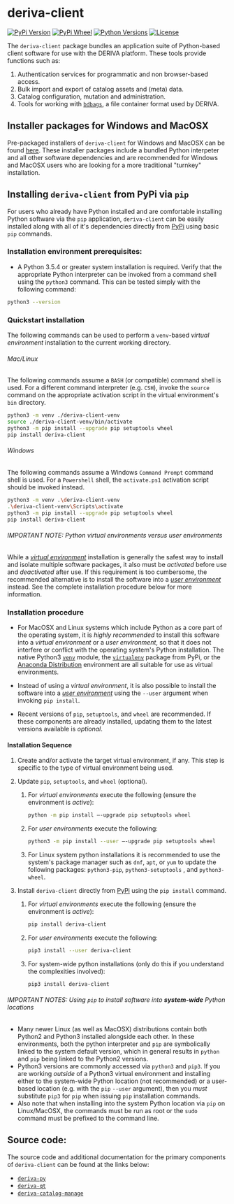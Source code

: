 # deriva-client
[![PyPi Version](https://img.shields.io/pypi/v/deriva-client.svg)](https://pypi.python.org/pypi/deriva-client)
[![PyPi Wheel](https://img.shields.io/pypi/wheel/deriva-client.svg)](https://pypi.python.org/pypi/deriva-client)
[![Python Versions](https://img.shields.io/pypi/pyversions/deriva-client.svg)](https://pypi.python.org/pypi/deriva-client)
[![License](https://img.shields.io/pypi/l/deriva-client.svg)](https://www.gnu.org/licenses/gpl-3.0)

The `deriva-client` package bundles an application suite of Python-based 
client software for use with the DERIVA platform. These tools provide functions such as:
1. Authentication services for programmatic and non browser-based access.
2. Bulk import and export of catalog assets and (meta) data.
3. Catalog configuration, mutation and administration.
4. Tools for working with [`bdbags`](https://github.com/fair-research/bdbag), 
a file container format used by DERIVA.


## Installer packages for Windows and MacOSX
Pre-packaged installers of `deriva-client` for Windows and MacOSX can be 
found [here](https://github.com/informatics-isi-edu/deriva-client-bundle/releases). 
These installer packages include a bundled Python interpeter and all 
other software dependencies and are recommended for Windows and MacOSX 
users who are looking for a more traditional "turnkey" installation.  

## Installing `deriva-client` from PyPi via `pip`
For users who already have Python installed and are comfortable installing 
Python software via the `pip` application, `deriva-client` can be easily 
installed along with all of it's dependencies directly from 
[PyPi](https://pypi.org/project/deriva-client) using basic `pip` commands.

### Installation environment prerequisites:

* A Python 3.5.4 or greater system installation is required. Verify that 
the appropriate Python interpreter can be invoked from a command shell 
using the `python3` command. This can be tested simply with the following 
command: 

```sh
python3 --version
```

### Quickstart installation

The following commands can be used to perform a `venv`-based _virtual 
environment_ installation to the current working directory. 

###### Mac/Linux
The following commands assume a `BASH` (or compatible) command shell is 
used. For a different command interpreter (e.g. `CSH`), invoke the `source` 
command on the appropriate activation script in the virtual environment's `bin` directory. 
```sh
python3 -m venv ./deriva-client-venv
source ./deriva-client-venv/bin/activate
python3 -m pip install --upgrade pip setuptools wheel
pip install deriva-client
```

###### Windows
The following commands assume a Windows `Command Prompt` command shell is used. For a 
`Powershell` shell, the `activate.ps1` activation script should be invoked instead.
```sh
python3 -m venv .\deriva-client-venv
.\deriva-client-venv\Scripts\activate
python3 -m pip install --upgrade pip setuptools wheel
pip install deriva-client
```

###### IMPORTANT NOTE: Python _virtual environments_ versus _user environments_
While a [_virtual environment_](https://docs.python.org/3/tutorial/venv.html) 
installation is generally the safest way to install and isolate multiple 
software packages, it also must be _activated_ before use and 
_deactivated_ after use. If this requirement is too cumbersome, the 
recommended alternative is to install the software into a 
[_user environment_](https://pip.pypa.io/en/stable/user_guide/#user-installs) 
instead. See the complete installation procedure below for more information.


### Installation procedure

* For MacOSX and Linux systems which include Python as a core part of the
operating system, it is _highly recommended_ to install this software
into a _virtual environment_ or a _user environment_, so that it does not interfere or conflict
with the operating system's Python installation. The native Python3
[`venv`](https://docs.python.org/3/tutorial/venv.html) module, the 
[`virtualenv`](https://packaging.python.org/guides/installing-using-pip-and-virtualenv/) 
package from PyPi, or the [Anaconda Distribution](https://www.anaconda.com/distribution/)
environment are all suitable for use as virtual environments.  

* Instead of using a _virtual environment_, it is also possible to 
install the software into a [_user environment_](https://pip.pypa.io/en/stable/user_guide/#user-installs) 
using the `--user` argument when invoking `pip install`.  

* Recent versions of `pip`, `setuptools`, and `wheel` are recommended. 
If these components are already installed, updating them to the latest 
versions available is _optional_.

#### Installation Sequence

1. Create and/or activate the target virtual environment, if any. 
This step is specific to the type of virtual environment being used.

2. Update `pip`, `setuptools`, and `wheel` (optional).

    1. For _virtual environments_ execute the following (ensure the 
    environment is _active_):
        ```sh
        python -m pip install –-upgrade pip setuptools wheel
        ```
    2. For _user environments_ execute the following:
        ```sh
        python3 -m pip install --user –-upgrade pip setuptools wheel
        ```
    3. For Linux system python installations it is recommended to use the 
    system's package manager such as `dnf`, `apt`, or `yum` to update 
    the following packages: `python3-pip`, `python3-setuptools` , and `python3-wheel`.

3. Install `deriva-client` directly from [PyPi](https://pypi.org/project/deriva-client) 
using the `pip install` command.
    1. For _virtual environments_ execute the following (ensure the 
    environment is _active_):
        ```sh
        pip install deriva-client
        ```
    2. For _user environments_ execute the following:
        ```sh
        pip3 install --user deriva-client
        ```
    3. For system-wide python installations (only do this if you 
        understand the complexities involved):
        ```sh
        pip3 install deriva-client
        ```

###### IMPORTANT NOTES: Using `pip` to install software into __system-wide__ Python locations

* Many newer Linux (as well as MacOSX) distributions contain both Python2
and Python3 installed alongside each other. In these environments, both
the python interpreter and `pip` are symbolically linked to the system 
default version, which in general results in `python` and `pip` being 
linked to the Python2 versions.
* Python3 versions are commonly accessed via `python3` and `pip3`.
If you are working _outside_ of a Python3 virtual environment and installing
either to the system-wide Python location (not recommended) or a user-based
location (e.g. with the `pip` `--user` argument), then you _must_
substitute `pip3` for `pip` when issuing `pip` installation commands.
* Also note that when installing into the system Python location via
`pip` on Linux/MacOSX, the commands must be run as root or the  `sudo`
command must be prefixed to the command line.
    
## Source code: 
The source code and additional documentation for the primary components of `deriva-client` can be found at the links below: 
* [`deriva-py`](https://github.com/informatics-isi-edu/deriva-py)
* [`deriva-qt`](https://github.com/informatics-isi-edu/deriva-qt)
* [`deriva-catalog-manage`](https://github.com/informatics-isi-edu/deriva-catalog-manage)
